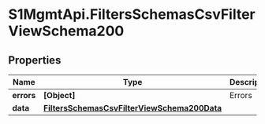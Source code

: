 # S1MgmtApi.FiltersSchemasCsvFilterViewSchema200

## Properties
Name | Type | Description | Notes
------------ | ------------- | ------------- | -------------
**errors** | **[Object]** | Errors | [optional] 
**data** | [**FiltersSchemasCsvFilterViewSchema200Data**](FiltersSchemasCsvFilterViewSchema200Data.md) |  | [optional] 


